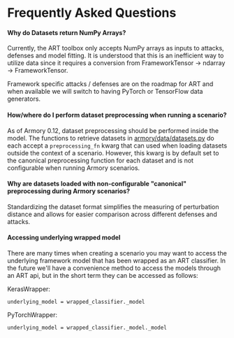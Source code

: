 # Frequently Asked Questions

#### Why do Datasets return NumPy Arrays?
Currently, the ART toolbox only accepts NumPy arrays as inputs to attacks, defenses 
and model fitting. It is understood that this is an inefficient way to utilize data 
since it requires a conversion from FrameworkTensor -> ndarray -> FrameworkTensor.

Framework specific attacks / defenses are on the roadmap for ART and when available we 
will switch to having PyTorch or TensorFlow data generators.


#### How/where do I perform dataset preprocessing when running a scenario?
As of Armory 0.12, dataset preprocessing should be performed inside the model. The functions 
to retrieve datasets in [armory/data/datasets.py](../armory/engine/data/datasets.py) do each accept 
a `preprocessing_fn` kwarg that can used when loading datasets outside the context of a scenario. 
However, this kwarg is by default set to the canonical preprocessing function for each dataset and 
is not configurable when running Armory scenarios.


#### Why are datasets loaded with non-configurable "canonical" preprocessing during Armory scenarios?
Standardizing the dataset format simplifies the measuring of perturbation distance and
allows for easier comparison across different defenses and attacks.


#### Accessing underlying wrapped model
There are many times when creating a scenario you may want to access the underlying 
framework model that has been wrapped as an ART classifier. In the future we'll have 
a convenience method to access the models through an ART api, but in the short term they
can be accessed as follows:

KerasWrapper:
```
underlying_model = wrapped_classifier._model
```

PyTorchWrapper:
```
underlying_model = wrapped_classifier._model._model 
```
